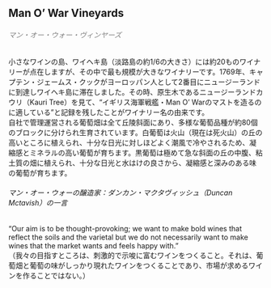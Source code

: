## Man O’ War Vineyards
###### <font color="gray">マン・オー・ウォー・ヴィンヤーズ</font>
小さなワインの島、ワイヘキ島（淡路島の約1/6の大きさ）には約20ものワイナリーが点在しますが、その中で最も規模が大きなワイナリーです。1769年、キャプテン・ジェームス・クックがヨーロッパン人として2番目にニュージーランドに到達しワイヘキ島に滞在しました。その時、原生木であるニュージーランドカウリ（Kauri Tree）を見て、“イギリス海軍戦艦・Man O’ Warのマストを造るのに適している”と記録を残したことがワイナリー名の由来です。  
自社で管理運営される葡萄畑は全て丘陵斜面にあり、多様な葡萄品種が約80個のブロックに分けられ生育されています。白葡萄は火山（現在は死火山）の丘の高いところに植えられ、十分な日光に対しほどよく潮風で冷やされるため、凝縮感とミネラルの高い葡萄が育ちます。黒葡萄は極めて急な斜面の丘の中腹、粘土質の畑に植えられ、十分な日光と水はけの良さから、凝縮感と深みのある味の葡萄が育ちます。  

###### マン・オー・ウォーの醸造家：ダンカン・マクタヴィッシュ（Duncan Mctavish）の一言
“Our aim is to be thought-provoking; we want to make bold wines that reflect the soils and the varietal but we do not necessarily want to make wines that the market wants and feels happy with.”  
（我々の目指すところは、刺激的で示唆に富むワインをつくること。それは、葡萄畑と葡萄の味がしっかり現れたワインをつくることであり、市場が求めるワインを作ることではない。）

